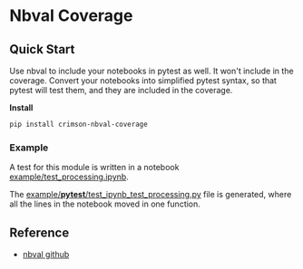 # Nbval Coverage

## Quick Start

Use nbval to include your notebooks in pytest as well.
It won't include in the coverage.
Convert your notebooks into simplified pytest syntax,
so that pytest will test them, and they are included in the coverage.

**Install**
``` sh
pip install crimson-nbval-coverage
```

### Example

A test for this module is written in a notebook [example/test_processing.ipynb](example/test_processing.ipynb).

The [example/__pytest__/test_ipynb_test_processing.py](example/__pytest__/test_ipynb_test_processing.py) file is generated, where all the lines in the notebook moved in one function.

## Reference

- [nbval github](https://github.com/computationalmodelling/nbval)
